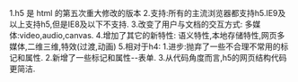 <!--
 * @Author: 高腾
 * @Description: h5新标签
 * @Date: 2020-03-23 15:47:45
 -->
1.h5 是 html 的第五次重大修改的版本
2.支持:所有的主流浏览器都支持h5.IE9及以上支持h5,但是IE8及以下不支持.
3.改变了用户与文档的交互方式: 多媒体:video,audio,canvas.
4.增加了其它的新特性: 语义特性,本地存储特性,网页多媒体,二维三维,特效(过渡,动画)
5.相对于h4:
        1.进步:抛弃了一些不合理不常用的标记和属性.
        2.新增了一些标记和属性--表单.
        3.从代码角度而言,h5的网页结构代码更简洁.